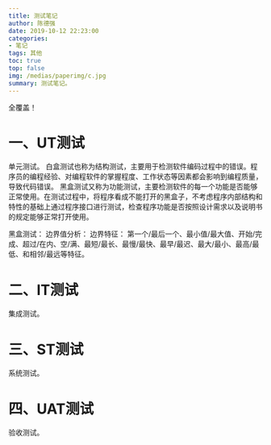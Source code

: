 ```yaml
---
title: 测试笔记
author: 陈德强
date: 2019-10-12 22:23:00
categories:
- 笔记
tags: 其他
toc: true
top: false
img: /medias/paperimg/c.jpg
summary: 测试笔记。
---
```



全覆盖！

# 一、UT测试

单元测试。
白盒测试也称为结构测试，主要用于检测软件编码过程中的错误。程序员的编程经验、对编程软件的掌握程度、工作状态等因素都会影响到编程质量，导致代码错误。
黑盒测试又称为功能测试，主要检测软件的每一个功能是否能够正常使用。在测试过程中，将程序看成不能打开的黑盒子，不考虑程序内部结构和特性的基础上通过程序接口进行测试，检查程序功能是否按照设计需求以及说明书的规定能够正常打开使用。

黑盒测试：
边界值分析：
边界特征：
第一个/最后一个、最小值/最大值、开始/完成、超过/在内、空/满、最短/最长、最慢/最快、最早/最迟、最大/最小、最高/最低、和相邻/最远等特征。

# 二、IT测试

集成测试。

# 三、ST测试

系统测试。

# 四、UAT测试

验收测试。
